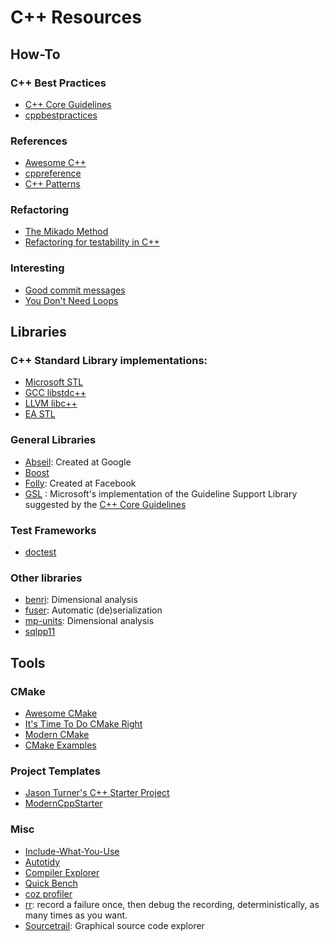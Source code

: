 # C++ Resources

## How-To

### C++ Best Practices
* [C++ Core Guidelines](https://isocpp.github.io/CppCoreGuidelines/CppCoreGuidelines)
* [cppbestpractices](https://github.com/lefticus/cppbestpractices)

### References
* [Awesome C++](http://fffaraz.github.io/awesome-cpp/)
* [cppreference](https://en.cppreference.com/w/)
* [C++ Patterns](https://cpppatterns.com/)

### Refactoring
* [The Mikado Method](https://www.davidtanzer.net/david's%20blog/legacy_code/2018/05/21/legacy-code-mikado-method.html)
* [Refactoring for testability in C++](https://github.com/platisd/refactoring-for-testability-cpp)

### Interesting
* [Good commit messages](https://lazau.com/articles/good_commit_messages.html)
* [You Don't Need Loops](https://github.com/you-dont-need/You-Dont-Need-Loops)

## Libraries

### C++ Standard Library implementations:
* [Microsoft STL](https://github.com/microsoft/STL)
* [GCC libstdc++](https://github.com/gcc-mirror/gcc/tree/master/libstdc%2B%2B-v3)
* [LLVM libc++](https://github.com/llvm/llvm-project/tree/main/libcxx)
* [EA STL](https://github.com/electronicarts/EASTL)

### General Libraries
* [Abseil](https://abseil.io/): Created at Google
* [Boost](https://www.boost.org/)
* [Folly](https://github.com/facebook/folly): Created at Facebook
* [GSL](https://github.com/microsoft/GSL) : Microsoft's implementation of the Guideline Support Library suggested by the [C++ Core Guidelines](https://isocpp.github.io/CppCoreGuidelines/CppCoreGuidelines)
### Test Frameworks
* [doctest](https://github.com/onqtam/doctest)

### Other libraries
* [benri](https://github.com/jansende/benri): Dimensional analysis
* [fuser](https://github.com/Xeverous/fuser): Automatic (de)serialization
* [mp-units](https://github.com/mpusz/units): Dimensional analysis
* [sqlpp11](https://github.com/rbock/sqlpp11)

## Tools

### CMake
* [Awesome CMake](https://github.com/onqtam/awesome-cmake)
* [It's Time To Do CMake Right](https://pabloariasal.github.io/2018/02/19/its-time-to-do-cmake-right/)
* [Modern CMake](https://cliutils.gitlab.io/modern-cmake/)
* [CMake Examples](https://github.com/ttroy50/cmake-examples)

### Project Templates
* [Jason Turner's C++ Starter Project](https://github.com/lefticus/cpp_starter_project)
* [ModernCppStarter](https://github.com/TheLartians/ModernCppStarter)

### Misc
* [Include-What-You-Use](https://include-what-you-use.org/)
* [Autotidy](https://github.com/sasq64/autotidy)
* [Compiler Explorer](https://godbolt.org/)
* [Quick Bench](http://quick-bench.com/)
* [coz profiler](https://github.com/plasma-umass/coz)
* [rr](https://rr-project.org/): record a failure once, then debug the recording, deterministically, as many times as you want.
* [Sourcetrail](https://www.sourcetrail.com/): Graphical source code explorer
